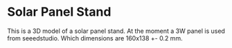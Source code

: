 Solar Panel Stand
=================

This is a 3D model of a solar panel stand.
At the moment a 3W panel is used from seeedstudio. Which dimensions are 160x138 +- 0.2 mm.

